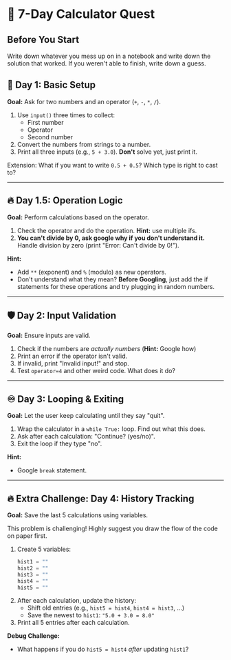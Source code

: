 # 🧮 **7-Day Calculator Quest**  

## Before You Start
Write down whatever you mess up on in a notebook and write down the solution that worked. If you weren't able to finish, write down a guess.

## **🌱 Day 1: Basic Setup**  
**Goal:** Ask for two numbers and an operator (`+`, `-`, `*`, `/`).  

1. Use `input()` three times to collect:  
   - First number  
   - Operator  
   - Second number  
2. Convert the numbers from strings to a number. 
3. Print all three inputs (e.g., `5 + 3.0`). **Don't** solve yet, just print it.

Extension:
What if you want to write `0.5 + 0.5`? Which type is right to cast to?

---

## **🔥 Day 1.5: Operation Logic**  
**Goal:** Perform calculations based on the operator.  

1. Check the operator and do the operation. **Hint:** use multiple ifs.
2. **You can't divide by 0, ask google why if you don't understand it.** Handle division by zero (print "Error: Can't divide by 0!").  


**Hint:**  
- Add `**` (exponent) and `%` (modulo) as new operators.  
- Don't understand what they mean? **Before Googling**, just add the if statements for these operations and try plugging in random numbers.

---

## **🛡️ Day 2: Input Validation**  
**Goal:** Ensure inputs are valid.  

1. Check if the numbers are *actually numbers* (**Hint:** Google how)
2. Print an error if the operator isn't valid.
3. If invalid, print "Invalid input!" and stop.  
4. Test `operator=4` and other weird code. What does it do?

---

## **♾️ Day 3: Looping & Exiting**  
**Goal:** Let the user keep calculating until they say "quit".  

1. Wrap the calculator in a `while True:` loop. Find out what this does.
2. Ask after each calculation: "Continue? (yes/no)".  
3. Exit the loop if they type "no".  

**Hint:**  
- Google `break` statement.

---


## **🔥 Extra Challenge: Day 4: History Tracking**  
**Goal:** Save the last 5 calculations using variables.  

This problem is challenging! Highly suggest you draw the flow of the code on paper first. 

1. Create 5 variables:  
   ```python  
   hist1 = ""  
   hist2 = ""  
   hist3 = ""  
   hist4 = ""  
   hist5 = ""  
   ```  
2. After each calculation, update the history:  
   - Shift old entries (e.g., `hist5 = hist4`, `hist4 = hist3`, ...)  
   - Save the newest to `hist1`: `"5.0 + 3.0 = 8.0"`  
3. Print all 5 entries after each calculation.  

**Debug Challenge:**  
- What happens if you do `hist5 = hist4` *after* updating `hist1`?  
